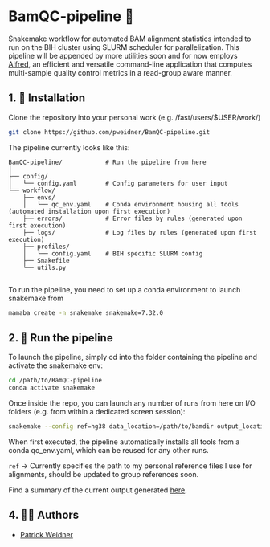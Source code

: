 # BamQC-pipeline 🌻

Snakemake workflow for automated BAM alignment statistics intended to run on the BIH cluster using SLURM scheduler for parallelization. This pipeline will be appended by more utilities soon and for now employs [Alfred](https://github.com/tobiasrausch/alfred), an efficient and versatile command-line application that computes multi-sample quality control metrics in a read-group aware manner.

## 1. 📕 Installation

Clone the repository into your personal work (e.g. /fast/users/$USER/work/)

```bash
git clone https://github.com/pweidner/BamQC-pipeline.git
```
The pipeline currently looks like this:

```
BamQC-pipeline/            # Run the pipeline from here
│
├── config/
│   └── config.yaml        # Config parameters for user input
└── workflow/
    ├── envs/
    │   └── qc_env.yaml    # Conda environment housing all tools (automated installation upon first execution)
    ├── errors/            # Error files by rules (generated upon first execution)
    ├── logs/              # Log files by rules (generated upon first execution)
    ├── profiles/
    │   └── config.yaml    # BIH specific SLURM config
    ├── Snakefile
    └── utils.py    
    
```

To run the pipeline, you need to set up a conda environment to launch snakemake from

```bash
mamaba create -n snakemake snakemake=7.32.0
```

## 2. 🛑 Run the pipeline

To launch the pipeline, simply cd into the folder containing the pipeline and activate the snakemake env:

```bash
cd /path/to/BamQC-pipeline
conda activate snakemake
```
Once inside the repo, you can launch any number of runs from here on I/O folders (e.g. from within a dedicated screen session):

```bash
snakemake --config ref=hg38 data_location=/path/to/bamdir output_location=/path/to/outputdir --profile workflow/profiles
```
When first executed, the pipeline automatically installs all tools from a conda qc_env.yaml, which can be reused for any other runs.

`ref` -> Currently specifies the path to my personal reference files I use for alignments, should be updated to group references soon.

Find a summary of the current output generated [here](workflow/Output.md).

## 4. 💂‍♂️ Authors 

- [Patrick Weidner](https://github.com/pweidner)
